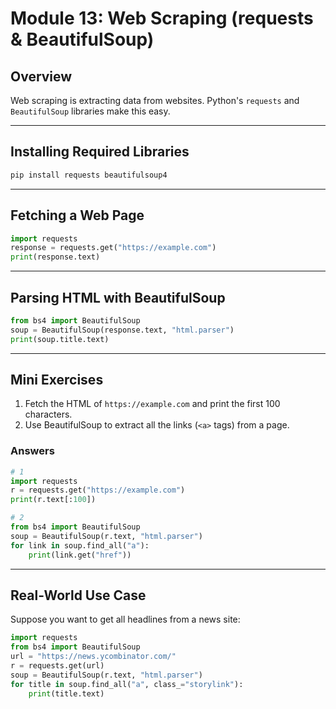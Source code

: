 # Module 13: Web Scraping (requests & BeautifulSoup)

## Overview
Web scraping is extracting data from websites. Python's `requests` and `BeautifulSoup` libraries make this easy.

---

## Installing Required Libraries
```sh
pip install requests beautifulsoup4
```

---

## Fetching a Web Page
```python
import requests
response = requests.get("https://example.com")
print(response.text)
```

---

## Parsing HTML with BeautifulSoup
```python
from bs4 import BeautifulSoup
soup = BeautifulSoup(response.text, "html.parser")
print(soup.title.text)
```

---

## Mini Exercises
1. Fetch the HTML of `https://example.com` and print the first 100 characters.
2. Use BeautifulSoup to extract all the links (`<a>` tags) from a page.

### Answers
```python
# 1
import requests
r = requests.get("https://example.com")
print(r.text[:100])

# 2
from bs4 import BeautifulSoup
soup = BeautifulSoup(r.text, "html.parser")
for link in soup.find_all("a"):
    print(link.get("href"))
```

---

## Real-World Use Case
Suppose you want to get all headlines from a news site:
```python
import requests
from bs4 import BeautifulSoup
url = "https://news.ycombinator.com/"
r = requests.get(url)
soup = BeautifulSoup(r.text, "html.parser")
for title in soup.find_all("a", class_="storylink"):
    print(title.text)
``` 